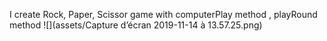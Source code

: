 I create Rock, Paper, Scissor game
with computerPlay method , playRound method
![](assets/Capture d’écran 2019-11-14 à 13.57.25.png)
